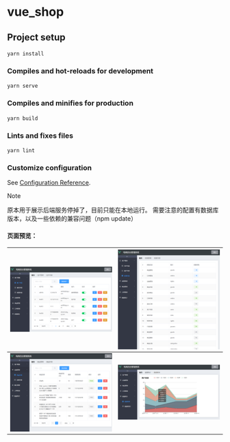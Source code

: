 # vue_shop

## Project setup
```
yarn install
```

### Compiles and hot-reloads for development
```
yarn serve
```

### Compiles and minifies for production
```
yarn build
```

### Lints and fixes files
```
yarn lint
```

### Customize configuration
See [Configuration Reference](https://cli.vuejs.org/config/).

> [!NOTE]
> 原本用于展示后端服务停掉了，目前只能在本地运行。
> 需要注意的配置有数据库版本，以及一些依赖的兼容问题（npm update）

#### 页面预览：
| ![alt text](image.png)  | ![alt text](image-1.png) |
|-------------------------|--------------------------|
| ![alt text](image-2.png)| ![alt text](image-3.png) |



